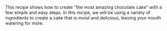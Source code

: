 This recipe shows how to create "the most amazing chocolate cake" with a few simple and easy steps. In this recipe, we will be using a variety of ingredients to create a cake that is moist and delicious, leaving your mouth watering for more.